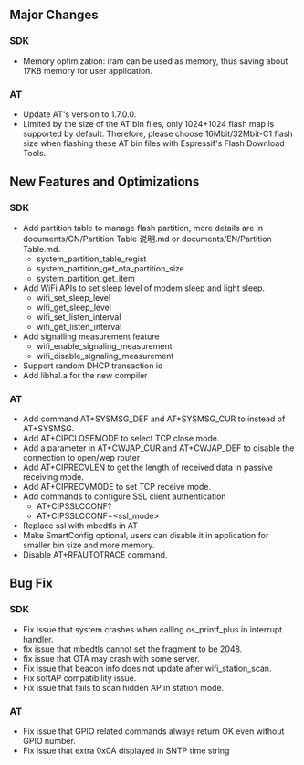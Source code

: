 ## Major Changes

### SDK

- Memory optimization: iram can be used as memory, thus saving about 17KB memory for user application.

### AT 

- Update AT's version to 1.7.0.0.
- Limited by the size of the AT bin files, only 1024+1024 flash map is supported by default. Therefore, please choose 16Mbit/32Mbit-C1 flash size when flashing these AT bin files with Espressif's Flash Download Tools.

## New Features and Optimizations

### SDK

- Add partition table to manage flash partition, more details are in documents/CN/Partition Table 说明.md or documents/EN/Partition Table.md.
	- system_partition_table_regist
	- system_partition_get_ota_partition_size
	- system_partition_get_item
- Add WiFi APIs to set sleep level of modem sleep and light sleep.
	- wifi_set_sleep_level
	- wifi_get_sleep_level
	- wifi_set_listen_interval
	- wifi_get_listen_interval
- Add signalling measurement feature
	- wifi_enable_signaling_measurement
	- wifi_disable_signaling_measurement
- Support random DHCP transaction id
- Add libhal.a for the new compiler

### AT
- Add command AT+SYSMSG_DEF and AT+SYSMSG_CUR to instead of AT+SYSMSG.
- Add AT+CIPCLOSEMODE to select TCP close mode.
- Add a parameter in AT+CWJAP_CUR and AT+CWJAP_DEF to disable the connection to open/wep router
- Add AT+CIPRECVLEN to get the length of received data in passive receiving mode.
- Add AT+CIPRECVMODE to set TCP receive mode.
- Add commands to configure SSL client authentication
	- AT+CIPSSLCCONF?
	- AT+CIPSSLCCONF=<ssl_mode>
- Replace ssl with mbedtls in AT
- Make SmartConfig optional, users can disable it in application for smaller bin size and more memory.
- Disable AT+RFAUTOTRACE command.

## Bug Fix

### SDK
- Fix issue that system crashes when calling os_printf_plus in interrupt handler.
- fix issue that mbedtls cannot set the fragment to be 2048.
- fix issue that OTA may crash with some server.
- Fix issue that beacon info does not update after wifi_station_scan.
- Fix softAP compatibility issue.
- Fix issue that fails to scan hidden AP in station mode.

### AT
- Fix issue that GPIO related commands always return OK even without GPIO number.
- Fix issue that extra 0x0A displayed in SNTP time string